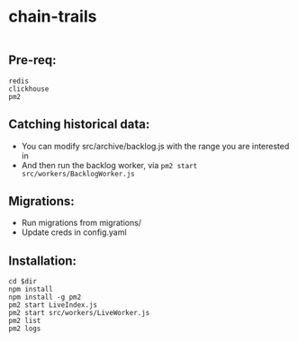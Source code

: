 # chain-trails
```
```
## Pre-req:
```
redis
clickhouse
pm2
```
## Catching historical data:
* You can modify src/archive/backlog.js with the range you are interested in
* And then run the backlog worker, via ```pm2 start src/workers/BacklogWorker.js```
## Migrations:
* Run migrations from migrations/
* Update creds in config.yaml

## Installation:
```
cd $dir
npm install
npm install -g pm2
pm2 start LiveIndex.js
pm2 start src/workers/LiveWorker.js
pm2 list
pm2 logs
```
